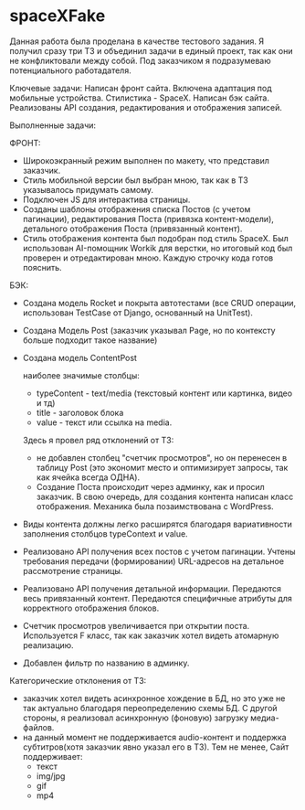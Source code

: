 # spaceXFake
Данная работа была проделана в качестве тестового задания.
Я получил сразу три ТЗ и объединил задачи в единый проект, так как они не конфликтовали между собой.
Под заказчиком я подразумеваю потенциального работадателя.

Ключевые задачи:
Написан фронт сайта. Включена адаптация под мобильные устройства. Стилистика - SpaceX.
Написан бэк сайта. Реализованы API создания, редактирования и отображения записей.

Выполненные задачи:

ФРОНТ:
* Широкоэкранный режим выполнен по макету, что представил заказчик.
* Стиль мобильной версии был выбран мною, так как в ТЗ указывалось придумать самому.
* Подключен JS для интерактива страницы.
* Созданы шаблоны отображения списка Постов (с учетом пагинации), редактирования Поста (привязка контент-модели), детального отображения Поста (привязанный контент).
* Стиль отображения контента был подобран под стиль SpaceX. Был использован AI-помощник Workik для верстки, но итоговый код был проверен и отредактирован мною. Каждую строчку кода готов пояснить.

БЭК:
* Создана модель Rocket и покрыта автотестами (все CRUD операции, использован TestCase от Django, основанный на UnitTest).
* Создана Модель Post (заказчик указывал Page, но по контексту больше подходит такое название)
* Создана модель ContentPost 

  наиболее значимые столбцы:
     * typeContent - text/media (текстовый контент или картинка, видео и тд)
     * title - заголовок блока
     * value - текст или ссылка на media.

  Здесь я провел ряд отклонений от ТЗ:
    * не добавлен столбец "счетчик просмотров", но он перенесен в таблицу Post (это экономит место и оптимизирует запросы, так как ячейка всегда ОДНА).
    * Создание Поста происходит через админку, как и просил заказчик. В свою очередь, для создания контента написан класс отображения. Механика была позаимствована с WordPress.

* Виды контента должны легко расширятся благодаря вариативности заполнения столбцов typeContext и value.
* Реализовано API получения всех постов с учетом пагинации. Учтены требования передачи (формировании) URL-адресов на детальное рассмотрение страницы.
* Реализовано API получения детальной информации. Передаются весь привязанный контент. Передаются специфичные атрибуты для корректного отображения блоков.
* Счетчик просмотров увеличивается при открытии поста. Используется F класс, так как заказчик хотел видеть атомарную реализацию.
* Добавлен фильтр по названию в админку.

Категорические отклонения от ТЗ:
* заказчик хотел видеть асинхронное хождение в БД, но это уже не так актуально благодаря переопределению схемы БД. С другой стороны, я реализовал асинхронную (фоновую) загрузку медиа-файлов.
* на данный момент не поддерживается audio-контент и поддержка субтитров(хотя заказчик явно указал его в ТЗ). Тем не менее, Сайт поддерживает:
     * текст
     * img/jpg
     * gif
     * mp4
